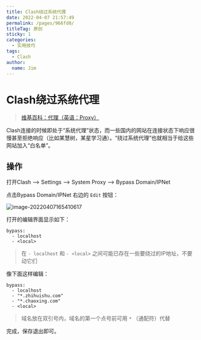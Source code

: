 ```yaml
---
title: Clash绕过系统代理
date: 2022-04-07 21:57:49
permalink: /pages/966fd0/
titleTag: 原创
sticky: 1
categories: 
  - 实用技巧
tags:
  - Clash
author:
  name: Jim
---
```


# Clash绕过系统代理

> [维基百科：代理（英语：Proxy）](https://zh.wikipedia.org/wiki/%E4%BB%A3%E7%90%86%E6%9C%8D%E5%8A%A1%E5%99%A8)

Clash连接的时候即处于“系统代理”状态，而一些国内的网站在连接状态下响应很慢甚至拒绝响应（比如某慧树，某星学习通）。“绕过系统代理”也就相当于给这些网站加入“白名单”。

## 操作

打开Clash ——> Settings ——> System Proxy ——> Bypass Domain/IPNet

点击Bypass Domain/IPNet 右边的 `Edit` 按钮：

![image-20220407165410617](https://s2.loli.net/2022/04/07/BypKHO2SLFzXtnD.png)

打开的编辑界面显示如下：

```
bypass:
  - localhost
  - <local>
```

> 在 `- localhost` 和  `- <local>` 之间可能已存在一些要绕过的IP地址，不要动它们

像下面这样编辑：

```
bypass:
  - localhost
  - "*.zhihuishu.com"
  - "*.chaoxing.com"
  - <local>
```

> 域名放在双引号内，域名的第一个点号前可用 `*` （通配符）代替

完成，保存退出即可。

